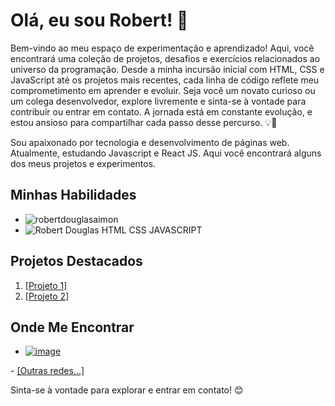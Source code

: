 # Olá, eu sou Robert! 👋
Bem-vindo ao meu espaço de experimentação e aprendizado! Aqui, você encontrará uma coleção de projetos, desafios e exercícios relacionados ao universo da programação. Desde a minha incursão inicial com HTML, CSS e JavaScript até os projetos mais recentes, cada linha de código reflete meu comprometimento em aprender e evoluir.  Seja você um novato curioso ou um colega desenvolvedor, explore livremente e sinta-se à vontade para contribuir ou entrar em contato. A jornada está em constante evolução, e estou ansioso para compartilhar cada passo desse percurso. 💡🚀

Sou apaixonado por tecnologia e desenvolvimento de páginas web. Atualmente, estudando Javascript e React JS. Aqui você encontrará alguns dos meus projetos e experimentos.

## Minhas Habilidades
- ![robertdouglasaimon](https://github-readme-stats.vercel.app/api?username=robertdouglasaimon&show_icons=true)
- ![Robert Douglas HTML CSS JAVASCRIPT](https://github-readme-stats.vercel.app/api/top-langs/?username=robertdouglasaimon)

## Projetos Destacados
1. <a href="https://robertdouglasaimon.github.io/PROJETO-BLOG-PESSOAL/">[Projeto 1]</a>
2. <a href="https://robertdouglasaimon.github.io/PROJETO-PRIMEIRO-SITE/">[Projeto 2]</a>

## Onde Me Encontrar
- <a href="https://www.linkedin.com/in/robertdouglas2000/">![image](https://github.com/robertdouglasaimon/robertdouglasaimon/assets/138529257/56fdf478-09ed-4580-bf3c-94a16ca23573)
</a>
- <a href="https://www.instagram.com/rd_ciclo/">[Outras redes...]</a>

Sinta-se à vontade para explorar e entrar em contato! 😊
